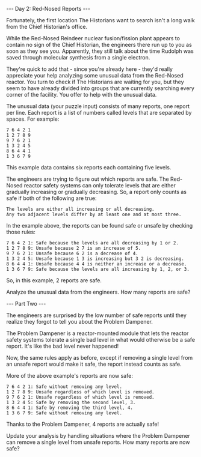 --- Day 2: Red-Nosed Reports ---

Fortunately, the first location The Historians want to search isn't a long walk from the Chief Historian's office.

While the Red-Nosed Reindeer nuclear fusion/fission plant appears to contain no sign of the Chief Historian, the engineers there run up to you as soon as they see you. Apparently, they still talk about the time Rudolph was saved through molecular synthesis from a single electron.

They're quick to add that - since you're already here - they'd really appreciate your help analyzing some unusual data from the Red-Nosed reactor. You turn to check if The Historians are waiting for you, but they seem to have already divided into groups that are currently searching every corner of the facility. You offer to help with the unusual data.

The unusual data (your puzzle input) consists of many reports, one report per line. Each report is a list of numbers called levels that are separated by spaces. For example:

```
7 6 4 2 1
1 2 7 8 9
9 7 6 2 1
1 3 2 4 5
8 6 4 4 1
1 3 6 7 9
```

This example data contains six reports each containing five levels.

The engineers are trying to figure out which reports are safe. The Red-Nosed reactor safety systems can only tolerate levels that are either gradually increasing or gradually decreasing. So, a report only counts as safe if both of the following are true:

    The levels are either all increasing or all decreasing.
    Any two adjacent levels differ by at least one and at most three.

In the example above, the reports can be found safe or unsafe by checking those rules:

    7 6 4 2 1: Safe because the levels are all decreasing by 1 or 2.
    1 2 7 8 9: Unsafe because 2 7 is an increase of 5.
    9 7 6 2 1: Unsafe because 6 2 is a decrease of 4.
    1 3 2 4 5: Unsafe because 1 3 is increasing but 3 2 is decreasing.
    8 6 4 4 1: Unsafe because 4 4 is neither an increase or a decrease.
    1 3 6 7 9: Safe because the levels are all increasing by 1, 2, or 3.

So, in this example, 2 reports are safe.

Analyze the unusual data from the engineers. How many reports are safe?


--- Part Two ---

The engineers are surprised by the low number of safe reports until they realize they forgot to tell you about the Problem Dampener.

The Problem Dampener is a reactor-mounted module that lets the reactor safety systems tolerate a single bad level in what would otherwise be a safe report. It's like the bad level never happened!

Now, the same rules apply as before, except if removing a single level from an unsafe report would make it safe, the report instead counts as safe.

More of the above example's reports are now safe:

    7 6 4 2 1: Safe without removing any level.
    1 2 7 8 9: Unsafe regardless of which level is removed.
    9 7 6 2 1: Unsafe regardless of which level is removed.
    1 3 2 4 5: Safe by removing the second level, 3.
    8 6 4 4 1: Safe by removing the third level, 4.
    1 3 6 7 9: Safe without removing any level.

Thanks to the Problem Dampener, 4 reports are actually safe!

Update your analysis by handling situations where the Problem Dampener can remove a single level from unsafe reports. How many reports are now safe?
